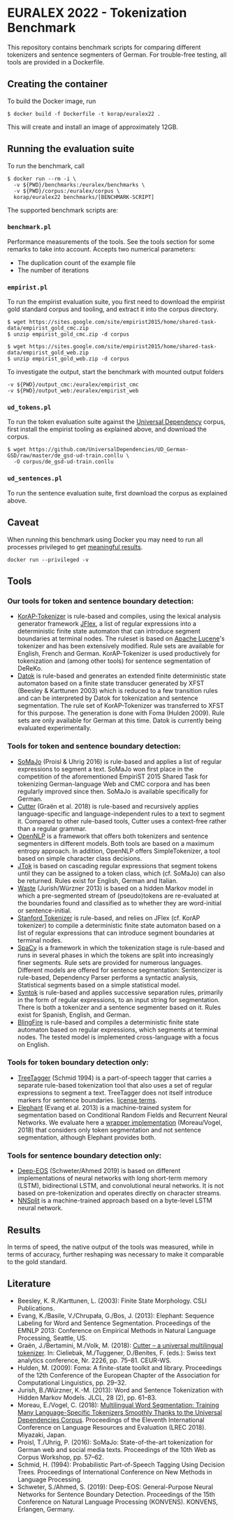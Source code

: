 # EURALEX 2022 - Tokenization Benchmark

This repository contains benchmark scripts for comparing different tokenizers and sentence segmenters of German.  For trouble-free testing, all tools are provided in a Dockerfile.

## Creating the container

To build the Docker image, run

```shell
$ docker build -f Dockerfile -t korap/euralex22 .
```
This will create and install an image of approximately 12GB.


## Running the evaluation suite

To run the benchmark, call

```shell
$ docker run --rm -i \
  -v ${PWD}/benchmarks:/euralex/benchmarks \
  -v ${PWD}/corpus:/euralex/corpus \
  korap/euralex22 benchmarks/[BENCHMARK-SCRIPT]
```

The supported benchmark scripts are:

### `benchmark.pl`

Performance measurements of the tools. See the tools section for some
remarks to take into account. Accepts two numerical parameters:

- The duplication count of the example file
- The number of iterations

### `empirist.pl`

To run the empirist evaluation suite, you first need to download
the empirist gold standard corpus and tooling, and extract it into
the corpus directory.

```shell
$ wget https://sites.google.com/site/empirist2015/home/shared-task-data/empirist_gold_cmc.zip
$ unzip empirist_gold_cmc.zip -d corpus

$ wget https://sites.google.com/site/empirist2015/home/shared-task-data/empirist_gold_web.zip
$ unzip empirist_gold_web.zip -d corpus
```

To investigate the output, start the benchmark with mounted
output folders

```
-v ${PWD}/output_cmc:/euralex/empirist_cmc
-v ${PWD}/output_web:/euralex/empirist_web
```

### `ud_tokens.pl`

To run the token evaluation suite against the 
[Universal Dependency](https://github.com/UniversalDependencies/UD_German-GSD)
corpus, first install the empirist tooling as explained above,
and download the corpus.

```shell
$ wget https://github.com/UniversalDependencies/UD_German-GSD/raw/master/de_gsd-ud-train.conllu \
  -O corpus/de_gsd-ud-train.conllu
```

### `ud_sentences.pl`

To run the sentence evaluation suite, first download the corpus
as explained above.


## Caveat

When running this benchmark using Docker you may need
to run all processes privileged to get
[meaningful results](https://pythonspeed.com/articles/docker-performance-overhead/).

```shell
docker run --privileged -v
```

## Tools

### Our tools for token and sentence boundary detection:

- [KorAP-Tokenizer](https://github.com/KorAP/KorAP-Tokenizer) is rule-based and compiles, using the lexical analysis generator framework [JFlex](https://jflex.de/), a list of regular expressions into a deterministic finite state automaton that can introduce segment boundaries at terminal nodes. The ruleset is based on [Apache Lucene](https://lucene.apache.org/)'s tokenizer and has been extensively modified. Rule sets are available for English, French and German. KorAP-Tokenizer is used productively for tokenization and (among other tools) for sentence segmentation of DeReKo.
- [Datok](https://github.com/KorAP/Datok) is rule-based and generates an extended finite deterministic state automaton based on a finite state transducer generated by XFST (Beesley & Karttunen 2003) which is reduced to a few transition rules and can be interpreted by Datok for tokenization and sentence segmentation. The rule set of KorAP-Tokenizer was transferred to XFST for this purpose. The generation is done with Foma (Hulden 2009). Rule sets are only available for German at this time. Datok is currently being evaluated experimentally.

### Tools for token and sentence boundary detection: 

- [SoMaJo](https://github.com/tsproisl/SoMaJo) (Proisl & Uhrig 2016) is rule-based and applies a list of regular expressions to segment a text. SoMaJo won first place in the competition of the aforementioned EmpiriST 2015 Shared Task for tokenizing German-language Web and CMC corpora and has been regularly improved since then. SoMaJo is available specifically for German.
- [Cutter](https://pub.cl.uzh.ch/wiki/public/cutter/start) (Graën et al. 2018) is rule-based and recursively applies language-specific and language-independent rules to a text to segment it. Compared to other rule-based tools, Cutter uses a context-free rather than a regular grammar.
- [OpenNLP](https://opennlp.apache.org/) is a framework that offers both tokenizers and sentence segmenters in different models. Both tools are based on a maximum entropy approach. In addition, OpenNLP offers SimpleTokenizer, a tool based on simple character class decisions.
- [JTok](https://github.com/DFKI-MLT/JTok) is based on cascading regular expressions that segment tokens until they can be assigned to a token class, which (cf. SoMaJo) can also be returned. Rules exist for English, German and Italian.
- [Waste](https://kaskade.dwds.de/waste/) (Jurish/Würzner 2013) is based on a hidden Markov model in which a pre-segmented stream of (pseudo)tokens are re-evaluated at the boundaries found and classified as to whether they are word-initial or sentence-initial.
- [Stanford Tokenizer](https://nlp.stanford.edu/software/tokenizer.shtml) is rule-based, and relies on JFlex (cf. KorAP tokenizer) to compile a deterministic finite state automaton based on a list of regular expressions that can introduce segment boundaries at terminal nodes.
- [SpaCy](https://spacy.io/usage/linguistic-features) is a framework in which the tokenization stage is rule-based and runs in several phases in which the tokens are split into increasingly finer segments. Rule sets are provided for numerous languages. Different models are offered for sentence segmentation: Sentencizer is rule-based, Dependency Parser performs a syntactic analysis, Statistical segments based on a simple statistical model.
- [Syntok](https://github.com/fnl/syntok) is rule-based and applies successive separation rules, primarily in the form of regular expressions, to an input string for segmentation. There is both a tokenizer and a sentence segmenter based on it. Rules exist for Spanish, English, and German.
- [BlingFire](https://github.com/microsoft/BlingFire) is rule-based and compiles a deterministic finite state automaton based on regular expressions, which segments at terminal nodes. The tested model is implemented cross-language with a focus on English.

### Tools for token boundary detection only:

- [TreeTagger](https://cis.uni-muenchen.de/~schmid/tools/TreeTagger/) (Schmid 1994) is a part-of-speech tagger that carries a separate rule-based tokenization tool that also uses a set of regular expressions to segment a text. TreeTagger does not itself introduce markers for sentence boundaries. [license terms](https://cis.uni-muenchen.de/~schmid/tools/TreeTagger/Tagger-Licence).
- [Elephant](https://gmb.let.rug.nl/elephant/about.php) (Evang et al. 2013) is a machine-trained system for segmentation based on Conditional Random Fields and Recurrent Neural Networks. We evaluate here a [wrapper implementation](https://github.com/erwanm/elephant-wrapper) (Moreau/Vogel, 2018) that considers only token segmentation and not sentence segmentation, although Elephant provides both.

### Tools for sentence boundary detection only:

- [Deep-EOS](https://github.com/dbmdz/deep-eos) (Schweter/Ahmed 2019) is based on different implementations of neural networks with long short-term memory (LSTM), bidirectional LSTM, and convolutional neural networks. It is not based on pre-tokenization and operates directly on character streams.
- [NNSplit](https://bminixhofer.github.io/nnsplit/) is a machine-trained approach based on a byte-level LSTM neural network.


## Results


In terms of speed, the native output of the tools was measured, while in terms of accuracy, further reshaping was necessary to make it comparable to the gold standard.


## Literature

- Beesley, K. R./Karttunen, L. (2003): Finite State Morphology. CSLI Publications.
- Evang, K./Basile, V./Chrupała, G./Bos, J. (2013): Elephant: Sequence Labeling for Word and Sentence Segmentation. Proceedings of the EMNLP 2013: Conference on Empirical Methods in Natural Language Processing, Seattle, US.
- Graën, J./Bertamini, M./Volk, M. (2018): [Cutter – a universal multilingual tokenizer](https://doi.org/10.5167/uzh-157243). In: Cieliebak, M./Tuggener, D./Benites, F. (eds.): Swiss text analytics conference, Nr. 2226, pp. 75–81. CEUR-WS.
- Hulden, M. (2009): Foma: A finite-state toolkit and library. Proceedings of the 12th Conference of the European Chapter of the Association for Computational Linguistics, pp. 29–32.
- Jurish, B./Würzner, K.-M. (2013): Word and Sentence Tokenization with Hidden Markov Models. JLCL, 28 (2), pp. 61–83.
- Moreau, E./Vogel, C. (2018): [Multilingual Word Segmentation: Training Many Language-Specific Tokenizers Smoothly Thanks to the Universal Dependencies Corpus](https://aclanthology.org/L18-1180). Proceedings of the Eleventh International Conference on Language Resources and Evaluation (LREC 2018). Miyazaki, Japan.
- Proisl, T./Uhrig, P. (2016): SoMaJo: State-of-the-art tokenization for German web and social media texts. Proceedings of the 10th Web as Corpus Workshop, pp. 57–62.
- Schmid, H. (1994): Probabilistic Part-of-Speech Tagging Using Decision Trees. Proceedings of International Conference on New Methods in Language Processing.
- Schweter, S./Ahmed, S. (2019): Deep-EOS: General-Purpose Neural Networks for Sentence Boundary Detection. Proceedings of the 15th Conference on Natural Language Processing (KONVENS). KONVENS, Erlangen, Germany.
